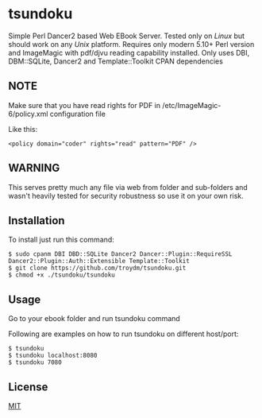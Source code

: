 # tsundoku
Simple Perl Dancer2 based Web EBook Server.
Tested only on *Linux* but should work on any *Unix* platform.
Requires only modern 5.10+ Perl version and ImageMagic with pdf/djvu reading capability installed.
Only uses DBI, DBM::SQLite, Dancer2 and Template::Toolkit CPAN dependencies

## NOTE

Make sure that you have read rights for PDF in /etc/ImageMagic-6/policy.xml configuration file

Like this:

    <policy domain="coder" rights="read" pattern="PDF" />


## WARNING

This serves pretty much any file via web from folder and sub-folders and wasn't heavily tested for security robustness so use it on your own risk.

## Installation

To install just run this command:

    $ sudo cpanm DBI DBD::SQLite Dancer2 Dancer::Plugin::RequireSSL Dancer2::Plugin::Auth::Extensible Template::Toolkit
    $ git clone https://github.com/troydm/tsundoku.git
    $ chmod +x ./tsundoku/tsundoku

## Usage

Go to your ebook folder and run tsundoku command

Following are examples on how to run tsundoku on different host/port:

    $ tsundoku
    $ tsundoku localhost:8080
    $ tsundoku 7080


## License

[MIT](http://opensource.org/licenses/MIT)
